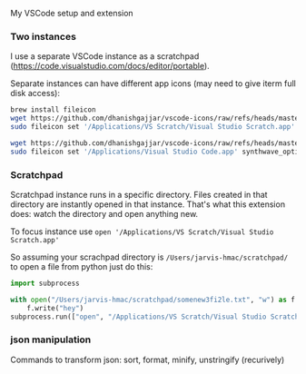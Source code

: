 My VSCode setup and extension

### Two instances

I use a separate VSCode instance as a scratchpad (https://code.visualstudio.com/docs/editor/portable).

Separate instances can have different app icons (may need to give iterm full disk access):

```sh
brew install fileicon
wget https://github.com/dhanishgajjar/vscode-icons/raw/refs/heads/master/icns/synthwave_option_3.icns
sudo fileicon set '/Applications/VS Scratch/Visual Studio Scratch.app' synthwave_option_3.icns

wget https://github.com/dhanishgajjar/vscode-icons/raw/refs/heads/master/icns/synthwave_option_6.icns
sudo fileicon set '/Applications/Visual Studio Code.app' synthwave_option_6.icns

```

### Scratchpad

Scratchpad instance runs in a specific directory. Files created in that directory are instantly opened in that instance. That's what this extension does: watch the directory and open anything new.

To focus instance use `open '/Applications/VS Scratch/Visual Studio Scratch.app'`

So assuming your scrachpad directory is `/Users/jarvis-hmac/scratchpad/` to open a file from python just do this:

```python
import subprocess

with open("/Users/jarvis-hmac/scratchpad/somenew3fi2le.txt", "w") as f:
    f.write("hey")
subprocess.run(["open", "/Applications/VS Scratch/Visual Studio Scratch.app"])
```


### json manipulation

Commands to transform json: sort, format, minify, unstringify (recurively)
